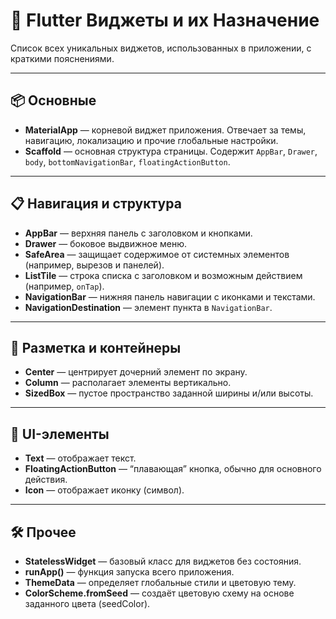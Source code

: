 # 📱 Flutter Виджеты и их Назначение

Список всех уникальных виджетов, использованных в приложении, с краткими пояснениями.

---

## 📦 Основные

- **MaterialApp** — корневой виджет приложения. Отвечает за темы, навигацию, локализацию и прочие глобальные настройки.
- **Scaffold** — основная структура страницы. Содержит `AppBar`, `Drawer`, `body`, `bottomNavigationBar`, `floatingActionButton`.

---

## 📋 Навигация и структура

- **AppBar** — верхняя панель с заголовком и кнопками.
- **Drawer** — боковое выдвижное меню.
- **SafeArea** — защищает содержимое от системных элементов (например, вырезов и панелей).
- **ListTile** — строка списка с заголовком и возможным действием (например, `onTap`).
- **NavigationBar** — нижняя панель навигации с иконками и текстами.
- **NavigationDestination** — элемент пункта в `NavigationBar`.

---

## 🧱 Разметка и контейнеры

- **Center** — центрирует дочерний элемент по экрану.
- **Column** — располагает элементы вертикально.
- **SizedBox** — пустое пространство заданной ширины и/или высоты.

---

## 🎨 UI-элементы

- **Text** — отображает текст.
- **FloatingActionButton** — “плавающая” кнопка, обычно для основного действия.
- **Icon** — отображает иконку (символ).

---

## 🛠 Прочее

- **StatelessWidget** — базовый класс для виджетов без состояния.
- **runApp()** — функция запуска всего приложения.
- **ThemeData** — определяет глобальные стили и цветовую тему.
- **ColorScheme.fromSeed** — создаёт цветовую схему на основе заданного цвета (seedColor).
